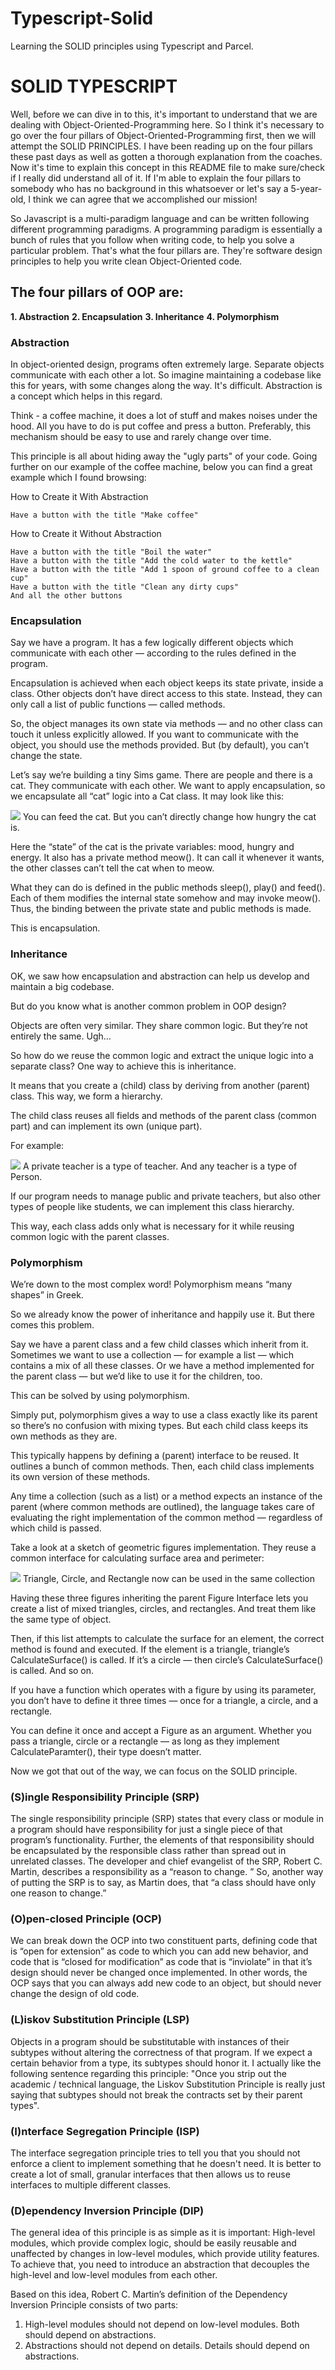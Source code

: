# Typescript-Solid
Learning the SOLID principles using Typescript and Parcel.

# SOLID TYPESCRIPT

Well, before we can dive in to this, it's important to understand that we are dealing with Object-Oriented-Programming here.
So I think it's necessary to go over the four pillars of Object-Oriented-Programming first, then we will attempt the SOLID PRINCIPLES.
I have been reading up on the four pillars these past days as well as gotten a thorough explanation from the coaches.
Now it's time to explain this concept in this README file to make sure/check if I really did understand all of it.
If I'm able to explain the four pillars to somebody who has no background in this whatsoever or let's say a 5-year-old,
I think we can agree that we accomplished our mission!

So Javascript is a multi-paradigm language and can be written following different programming paradigms.
A programming paradigm is essentially a bunch of rules that you follow when writing code, to help you solve a particular problem.
That's what the four pillars are. They're software design principles to help you write clean Object-Oriented code.

## The four pillars of OOP are: 

**1. Abstraction**
**2. Encapsulation**
**3. Inheritance**
**4. Polymorphism**


### Abstraction

In object-oriented design, programs often extremely large. Separate objects communicate with each other a lot.
So imagine maintaining a codebase like this for years, with some changes along the way. It's difficult.
Abstraction is a concept which helps in this regard. 

Think - a coffee machine, it does a lot of stuff and makes
noises under the hood. All you have to do is put coffee and press a button. Preferably, this mechanism should be easy to use
and rarely change over time. 

This principle is all about hiding away the "ugly parts" of your code.
Going further on our example of the coffee machine, below you can find a great example which I found browsing:

How to Create it With Abstraction

    Have a button with the title "Make coffee"

How to Create it Without Abstraction

    Have a button with the title "Boil the water"
    Have a button with the title "Add the cold water to the kettle"
    Have a button with the title "Add 1 spoon of ground coffee to a clean cup"
    Have a button with the title "Clean any dirty cups"
    And all the other buttons


### Encapsulation

Say we have a program. It has a few logically different objects which communicate with each other — according to the rules defined in the program.

Encapsulation is achieved when each object keeps its state private, inside a class. Other objects don’t have direct access to this state. Instead, they can only call a list of public functions — called methods.

So, the object manages its own state via methods — and no other class can touch it unless explicitly allowed. If you want to communicate with the object, you should use the methods provided. But (by default), you can’t change the state.

Let’s say we’re building a tiny Sims game. There are people and there is a cat. They communicate with each other. We want to apply encapsulation, so we encapsulate all “cat” logic into a Cat class. It may look like this:


![](img/cat.png)
You can feed the cat. But you can’t directly change how hungry the cat is.

Here the “state” of the cat is the private variables: mood, hungry and energy. It also has a private method meow(). It can call it whenever it wants, the other classes can’t tell the cat when to meow.

What they can do is defined in the public methods sleep(), play() and feed(). Each of them modifies the internal state somehow and may invoke meow(). Thus, the binding between the private state and public methods is made.

This is encapsulation.


### Inheritance

OK, we saw how encapsulation and abstraction can help us develop and maintain a big codebase.

But do you know what is another common problem in OOP design?

Objects are often very similar. They share common logic. But they’re not entirely the same. Ugh…

So how do we reuse the common logic and extract the unique logic into a separate class? One way to achieve this is inheritance.

It means that you create a (child) class by deriving from another (parent) class. This way, we form a hierarchy.

The child class reuses all fields and methods of the parent class (common part) and can implement its own (unique part).

For example:

![](img/inheritance.png)
A private teacher is a type of teacher. And any teacher is a type of Person.

If our program needs to manage public and private teachers, but also other types of people like students, we can implement this class hierarchy.

This way, each class adds only what is necessary for it while reusing common logic with the parent classes.


### Polymorphism

We’re down to the most complex word! Polymorphism means “many shapes” in Greek.

So we already know the power of inheritance and happily use it. But there comes this problem.

Say we have a parent class and a few child classes which inherit from it. Sometimes we want to use a collection — for example a list — which contains a mix of all these classes. Or we have a method implemented for the parent class — but we’d like to use it for the children, too.

This can be solved by using polymorphism.

Simply put, polymorphism gives a way to use a class exactly like its parent so there’s no confusion with mixing types. But each child class keeps its own methods as they are.

This typically happens by defining a (parent) interface to be reused. It outlines a bunch of common methods. Then, each child class implements its own version of these methods.

Any time a collection (such as a list) or a method expects an instance of the parent (where common methods are outlined), the language takes care of evaluating the right implementation of the common method — regardless of which child is passed.

Take a look at a sketch of geometric figures implementation. They reuse a common interface for calculating surface area and perimeter:

![](img/Polymorphism.png)
Triangle, Circle, and Rectangle now can be used in the same collection

Having these three figures inheriting the parent Figure Interface lets you create a list of mixed triangles, circles, and rectangles. And treat them like the same type of object.

Then, if this list attempts to calculate the surface for an element, the correct method is found and executed. If the element is a triangle, triangle’s CalculateSurface() is called. If it’s a circle — then circle’s CalculateSurface() is called. And so on.

If you have a function which operates with a figure by using its parameter, you don’t have to define it three times — once for a triangle, a circle, and a rectangle.

You can define it once and accept a Figure as an argument. Whether you pass a triangle, circle or a rectangle — as long as they implement CalculateParamter(), their type doesn’t matter.


Now we got that out of the way, we can focus on the SOLID principle.


### (S)ingle Responsibility Principle (SRP)

The single responsibility principle (SRP) states that every class or module in a program should have responsibility 
for just a single piece of that program’s functionality. Further, the elements of that responsibility should be 
encapsulated by the responsible class rather than spread out in unrelated classes. 
The developer and chief evangelist of the SRP, Robert C. Martin, describes a responsibility as a “reason to change.
” So, another way of putting the SRP is to say, as Martin does, that “a class should have only one reason to change.”


### (O)pen-closed Principle (OCP)

We can break down the OCP into two constituent parts, defining code that is “open for extension” as code to which you can add new behavior, 
and code that is “closed for modification” as code that is “inviolate” in that it’s design should never be changed once implemented. 
In other words, the OCP says that you can always add new code to an object, 
but should never change the design of old code.


### (L)iskov Substitution Principle (LSP)

Objects in a program should be substitutable with instances of their subtypes without altering the correctness of that program.
If we expect a certain behavior from a type, its subtypes should honor it.
I actually like the following sentence regarding this principle: "Once you strip out the academic / technical language,
the Liskov Substitution Principle is really just saying that subtypes should not break the contracts set by their parent types".


### (I)nterface Segregation Principle (ISP)

The interface segregation principle tries to tell you that you should not enforce a client to implement something that
he doesn't need. It is better to create a lot of small, granular interfaces that then allows us to reuse interfaces to
multiple different classes.


### (D)ependency Inversion Principle (DIP)

The general idea of this principle is as simple as it is important: High-level modules, which provide complex logic, should be easily reusable and unaffected by changes in low-level modules, which provide utility features. To achieve that, you need to introduce an abstraction that decouples the high-level and low-level modules from each other.

Based on this idea, Robert C. Martin’s definition of the Dependency Inversion Principle consists of two parts:

1. High-level modules should not depend on low-level modules. 
Both should depend on abstractions.
2. Abstractions should not depend on details. 
Details should depend on abstractions.

